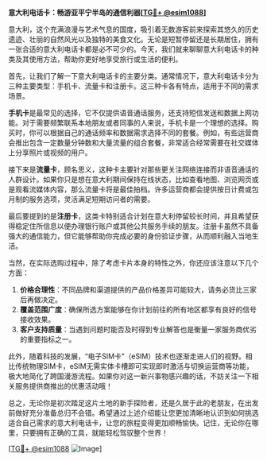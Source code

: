 **意大利电话卡：畅游亚平宁半岛的通信利器[[TG💪+ @esim1088](https://t.me/s/esim1088)]**

意大利，这个充满浪漫与艺术气息的国度，吸引着无数游客前来探索其悠久的历史遗迹、壮丽的自然风光以及独特的美食文化。无论是短暂停留还是长期居住，拥有一张合适的意大利电话卡都是必不可少的。今天，我们就来聊聊意大利电话卡的种类及其使用方法，帮助你更好地享受旅行或生活的便利。

首先，让我们了解一下意大利电话卡的主要分类。通常情况下，意大利电话卡分为三种主要类型：手机卡、流量卡和注册卡。这三种卡各有特点，适用于不同的需求场景。

**手机卡**是最常见的选择，它不仅提供语音通话服务，还支持短信发送和数据上网功能。对于需要频繁联系本地朋友或者同事的人来说，手机卡是一个理想的选择。购买时，你可以根据自己的通话频率和数据需求选择不同的套餐。例如，有些运营商会推出包含一定数量分钟数和大量流量的组合套餐，非常适合经常需要在社交媒体上分享照片或视频的用户。

接下来是**流量卡**，顾名思义，这种卡主要针对那些更关注网络连接而非语音通话的人群设计。如果你只是想在意大利期间保持在线状态，比如查看地图、浏览网页或是观看流媒体内容，那么流量卡将是最佳拍档。许多运营商都会提供按日计费或包月制的服务选项，灵活满足短期访问者的需要。

最后要提到的是**注册卡**，这类卡特别适合计划在意大利停留较长时间，并且希望获得稳定住所信息以便办理银行账户或其他公共服务手续的朋友。注册卡虽然不具备强大的通信能力，但它能够帮助你完成必要的身份验证步骤，从而顺利融入当地生活。

当然，在实际选购过程中，除了考虑卡片本身的特性之外，你还应该注意以下几个方面：

1. **价格合理性**：不同品牌和渠道提供的产品价格差异可能较大，请务必货比三家后再做决定。
2. **覆盖范围广度**：确保所选方案能够在你计划前往的所有地区都享有良好的信号接收效果。
3. **客户支持质量**：当遇到问题时能否及时得到专业解答也是衡量一家服务商优劣的重要指标之一。

此外，随着科技的发展，“电子SIM卡”（eSIM）技术也逐渐走进人们的视野。相比传统物理SIM卡，eSIM无需实体卡槽即可实现即时激活与切换运营商等功能，极大地简化了跨国漫游流程。如果你对这一新兴事物感兴趣的话，不妨关注一下相关服务提供商推出的优惠活动哦！

总之，无论你是初次踏足这片土地的新手探险者，还是久居于此的老朋友，在出发前做好充分准备总归不会错。希望通过上述介绍能让您更加清晰地认识到如何挑选适合自己需求的意大利电话卡，让您的旅程变得更加顺畅愉快。记住，无论你在哪里，只要拥有正确的工具，就能轻松驾驭整个世界！

[[TG💪+ @esim1088](https://t.me/s/esim1088) ![Image](https://i.postimg.cc/4NQfJmqS/Snipaste-2025-05-13-00-14-12.png)]